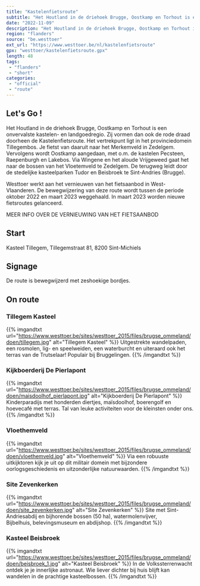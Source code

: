 ```yaml
---
title: "Kastelenfietsroute"
subtitle: "Het Houtland in de driehoek Brugge, Oostkamp en Torhout is een onvervalste kastelen- en landgoedregio"
date: "2022-11-09"
description: "Het Houtland in de driehoek Brugge, Oostkamp en Torhout is een onvervalste kastelen- en landgoedregio"
region: "flanders"
source: "be.westtoer"
ext_url: "https://www.westtoer.be/nl/kastelenfietsroute"
gpx: "westtoer/kastelenfietsroute.gpx"
length: 48
tags:
 - "flanders"
 - "short"
categories:
 - "official"
 - "route"
---
```


## Let's Go ! 

Het Houtland in de driehoek Brugge, Oostkamp en Torhout is een onvervalste kastelen- en landgoedregio. Zij vormen dan ook de rode draad doorheen de Kastelenfietsroute. Het vertrekpunt ligt in het provinciedomein Tillegembos. Je fietst van daaruit naar het Merkemveld in Zedelgem. Vervolgens wordt Oostkamp aangedaan, met o.m. de kastelen Pecsteen, Raepenburgh en Lakebos. Via Wingene en het aloude Vrijgeweed gaat het naar de bossen van het Vloetemveld te Zedelgem. De terugweg leidt door de stedelijke kasteelparken Tudor en Beisbroek te Sint-Andries (Brugge). 

Westtoer werkt aan het vernieuwen van het fietsaanbod in West-Vlaanderen. De bewegwijzering van deze route wordt tussen de periode oktober 2022 en maart 2023 weggehaald. In maart 2023 worden nieuwe fietsroutes gelanceerd.

MEER INFO OVER DE VERNIEUWING VAN HET FIETSAANBOD

## Start

Kasteel Tillegem, Tillegemstraat 81, 8200 Sint-Michiels

## Signage

De route is bewegwijzerd met zeshoekige bordjes.

## On route

### Tillegem Kasteel

{{% imgandtxt url="https://www.westtoer.be/sites/westtoer_2015/files/brugse_ommeland/doen/tillegem.jpg" alt="Tillegem Kasteel" %}}
Uitgestrekte wandelpaden, een rosmolen, lig- en speelweiden, een waterburcht en uiteraard ook het terras van de Trutselaar! Populair bij Bruggelingen.
{{% /imgandtxt %}}

### Kijkboerderij De Pierlapont

{{% imgandtxt url="https://www.westtoer.be/sites/westtoer_2015/files/brugse_ommeland/doen/maisdoolhof_pierlapont.jpg" alt="Kijkboerderij De Pierlapont" %}}
Kinderparadijs met honderden diertjes, maïsdoolhof, boerengolf en hoevecafé met terras. Tal van leuke activiteiten voor de kleinsten onder ons.
{{% /imgandtxt %}}

### Vloethemveld

{{% imgandtxt url="https://www.westtoer.be/sites/westtoer_2015/files/brugse_ommeland/doen/vloethemveld.jpg" alt="Vloethemveld" %}}
Via een robuuste uitkijktoren kijk je uit op dit militair domein met bijzondere oorlogsgeschiedenis en uitzonderlijke natuurwaarden.
{{% /imgandtxt %}}

### Site Zevenkerken

{{% imgandtxt url="https://www.westtoer.be/sites/westtoer_2015/files/brugse_ommeland/doen/site_zevenkerken.jpg" alt="Site Zevenkerken" %}}
Site met Sint-Andriesabdij en bijhorende bossen (50 ha), watermolenvijver, Bijbelhuis, belevingsmuseum en abdijshop.
{{% /imgandtxt %}}

### Kasteel Beisbroek

{{% imgandtxt url="https://www.westtoer.be/sites/westtoer_2015/files/brugse_ommeland/doen/beisbroek_1.jpg" alt="Kasteel Beisbroek" %}}
In de Volkssterrenwacht ontdek je je innerlijke astronaut. Wie liever dichter bij huis blijft kan wandelen in de prachtige kasteelbossen.
{{% /imgandtxt %}}


